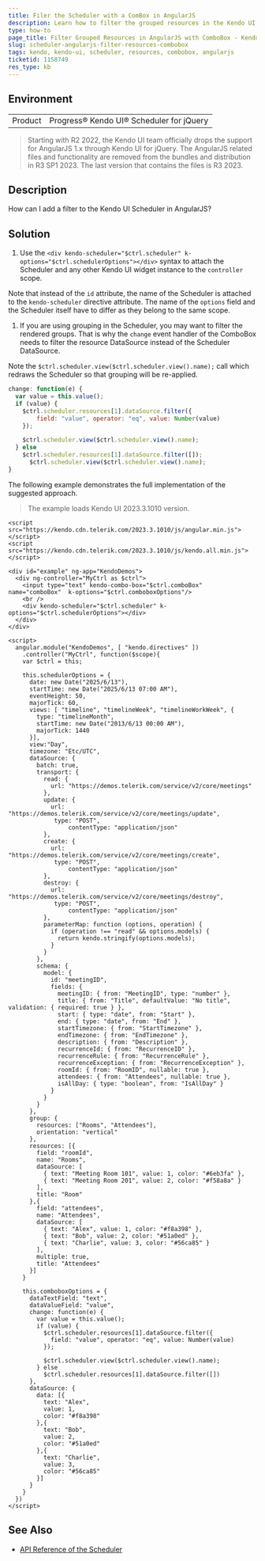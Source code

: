 ```yaml
---
title: Filer the Scheduler with a ComBox in AngularJS
description: Learn how to filter the grouped resources in the Kendo UI Scheduler by using a Kendo UI ComboBox in an AngularJS scenario.
type: how-to
page_title: Filter Grouped Resources in AngularJS with ComboBox - Kendo UI Scheduler for jQuery
slug: scheduler-angularjs-filter-resources-combobox
tags: kendo, kendo-ui, scheduler, resources, combobox, angularjs
ticketid: 1158749
res_type: kb
---
```


## Environment

<table>
    <tr>
        <td>Product</td>
        <td>Progress® Kendo UI® Scheduler for jQuery</td>
    </tr>
</table>

> Starting with R2 2022, the Kendo UI team officially drops the support for AngularJS 1.x through Kendo UI for jQuery. The AngularJS related files and functionality are removed from the bundles and distribution in R3 SP1 2023. The last version that contains the files is R3 2023.

## Description

How can I add a filter to the Kendo UI Scheduler in AngularJS?

## Solution

1. Use the `<div kendo-scheduler="$ctrl.scheduler" k-options="$ctrl.schedulerOptions"></div>` syntax to attach the Scheduler and any other Kendo UI widget instance to the `controller` scope.

  Note that instead of the `id` attribute, the name of the Scheduler is attached to the `kendo-scheduler` directive attribute. The name of the `options` field and the Scheduler itself have to differ as they belong to the same scope.

1. If you are using grouping in the Scheduler, you may want to filter the rendered groups. That is why the `change` event handler of the ComboBox needs to filter the resource DataSource instead of the Scheduler DataSource.

  Note the `$ctrl.scheduler.view($ctrl.scheduler.view().name);` call which redraws the Scheduler so that grouping will be re-applied.

  ```js
  change: function(e) {
    var value = this.value();
    if (value) {
      $ctrl.scheduler.resources[1].dataSource.filter({
          field: "value", operator: "eq", value: Number(value)
      });

      $ctrl.scheduler.view($ctrl.scheduler.view().name);
    } else
      $ctrl.scheduler.resources[1].dataSource.filter([]);
        $ctrl.scheduler.view($ctrl.scheduler.view().name);
  }
  ```

The following example demonstrates the full implementation of the suggested approach.

> The example loads Kendo UI 2023.3.1010 version.

```dojo
<script src="https://kendo.cdn.telerik.com/2023.3.1010/js/angular.min.js"></script>
<script src="https://kendo.cdn.telerik.com/2023.3.1010/js/kendo.all.min.js"></script>

<div id="example" ng-app="KendoDemos">
  <div ng-controller="MyCtrl as $ctrl">
    <input type="text" kendo-combo-box="$ctrl.comboBox" name="comboBox"  k-options="$ctrl.comboboxOptions"/>
    <br />
    <div kendo-scheduler="$ctrl.scheduler" k-options="$ctrl.schedulerOptions"></div>
  </div>
</div>

<script>
  angular.module("KendoDemos", [ "kendo.directives" ])
    .controller("MyCtrl", function($scope){
    var $ctrl = this;

    this.schedulerOptions = {
      date: new Date("2025/6/13"),
      startTime: new Date("2025/6/13 07:00 AM"),
      eventHeight: 50,
      majorTick: 60,
      views: [ "timeline", "timelineWeek", "timelineWorkWeek", {
        type: "timelineMonth",
        startTime: new Date("2013/6/13 00:00 AM"),
        majorTick: 1440
      }],
      view:"Day",
      timezone: "Etc/UTC",
      dataSource: {
        batch: true,
        transport: {
          read: {
            url: "https://demos.telerik.com/service/v2/core/meetings"
          },
          update: {
            url: "https://demos.telerik.com/service/v2/core/meetings/update",
             type: "POST",
                 contentType: "application/json"
          },
          create: {
            url: "https://demos.telerik.com/service/v2/core/meetings/create",
             type: "POST",
                 contentType: "application/json"
          },
          destroy: {
            url: "https://demos.telerik.com/service/v2/core/meetings/destroy",
             type: "POST",
                 contentType: "application/json"
          },
          parameterMap: function (options, operation) {
            if (operation !== "read" && options.models) {
              return kendo.stringify(options.models);
            }
          }
        },
        schema: {
          model: {
            id: "meetingID",
            fields: {
              meetingID: { from: "MeetingID", type: "number" },
              title: { from: "Title", defaultValue: "No title", validation: { required: true } },
              start: { type: "date", from: "Start" },
              end: { type: "date", from: "End" },
              startTimezone: { from: "StartTimezone" },
              endTimezone: { from: "EndTimezone" },
              description: { from: "Description" },
              recurrenceId: { from: "RecurrenceID" },
              recurrenceRule: { from: "RecurrenceRule" },
              recurrenceException: { from: "RecurrenceException" },
              roomId: { from: "RoomID", nullable: true },
              attendees: { from: "Attendees", nullable: true },
              isAllDay: { type: "boolean", from: "IsAllDay" }
            }
          }
        }
      },
      group: {
        resources: ["Rooms", "Attendees"],
        orientation: "vertical"
      },
      resources: [{
        field: "roomId",
        name: "Rooms",
        dataSource: [
          { text: "Meeting Room 101", value: 1, color: "#6eb3fa" },
          { text: "Meeting Room 201", value: 2, color: "#f58a8a" }
        ],
        title: "Room"
      },{
        field: "attendees",
        name: "Attendees",
        dataSource: [
          { text: "Alex", value: 1, color: "#f8a398" },
          { text: "Bob", value: 2, color: "#51a0ed" },
          { text: "Charlie", value: 3, color: "#56ca85" }
        ],
        multiple: true,
        title: "Attendees"
      }]
    }

    this.comboboxOptions = {
      dataTextField: "text",
      dataValueField: "value",
      change: function(e) {
        var value = this.value();
        if (value) {
          $ctrl.scheduler.resources[1].dataSource.filter({
            field: "value", operator: "eq", value: Number(value)
          });

          $ctrl.scheduler.view($ctrl.scheduler.view().name);
        } else
          $ctrl.scheduler.resources[1].dataSource.filter([])
      },
      dataSource: {
        data: [{
          text: "Alex",
          value: 1,
          color: "#f8a398"
        },{
          text: "Bob",
          value: 2,
          color: "#51a0ed"
        },{
          text: "Charlie",
          value: 3,
          color: "#56ca85"
        }]
      }
    }
  })
</script>
```

## See Also

* [API Reference of the Scheduler](https://docs.telerik.com/kendo-ui/api/javascript/ui/scheduler)
